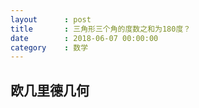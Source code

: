 ```yaml
---
layout      : post
title       : 三角形三个角的度数之和为180度？
date        : 2018-06-07 00:00:00
category    : 数学
---
```


## 欧几里德几何

> 
